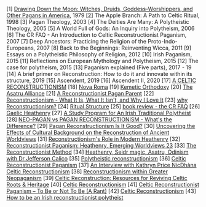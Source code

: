 [1] [Drawing Down the Moon: Witches, Druids, Goddess-Worshippers, and Other Pagans in America](https://www.goodreads.com/book/show/12724.Drawing_Down_the_Moon), 1979
[2] The Apple Branch: A Path to Celtic Ritual, 1998
[3] Pagan Theology, 2003
[4] The Deities Are Many: A Polytheistic Theology, 2005
[5] A World Full of Gods: An Inquiry into Polytheism, 2006
[6] The CR FAQ - An Introduction to Celtic Reconstructionist Paganism, 2007
[7] Deep Ancestors: Practicing the Religion of the Proto-Indo-Europeans, 2007
[8] Back to the Beginnings: Reinventing Wicca, 2011
[9] Essays on a Polytheistic Philosophy of Religion, 2012
[10] Irish Paganism, 2015
[11] Reflections on European Mythology and Polytheism, 2015
[12] The case for polytheism, 2015
[13] Paganism explained (Five parts), 2017 - 19
[14] A brief primer on Reconstruction: How to do it and innovate within its structure, 2019
[15] Ascendent, 2019
[16] Ascendent II, 2020
[17] [A CELTIC RECONSTRUCTIONISM](http://www.deomercurio.be/en/celtarum.html)
[18] [Nova Roma](http://www.novaroma.org/nr/Main_Page)
[19] [Kemetic Orthodoxy](http://www.kemet.org/)
[20] [The Asatru Alliance](http://www.asatru.org/)
[21] [A Reconstructionist Pagan Parent](http://areconstructionistpaganparent.blogspot.com/)
[22] [Reconstructionism - What It Is, What It Isn't, and Why I Love It](https://lairbhan.blogspot.com/2015/03/reconstructionism-what-it-is-what-it.html)
[23] [why Reconstructionism?](https://lairbhan.blogspot.com/2012/09/why-reconstructionism.html)
[24] [Ritual Structure](https://lairbhan.blogspot.com/2012/09/ritual-structure.html)
[25] [book review - the CR FAQ](https://lairbhan.blogspot.com/2012/09/book-review-cr-faq.html)
[26] [Gaelic Heathenry](https://lairbhan.blogspot.com/2012/04/gaelic-heathenry.html)
[27] [A Study Program for An Irish Traditional Polytheist](https://celticscholar.wordpress.com/a-study-program-for-an-irish-traditional-polytheist/)
[28] [NEO-PAGAN vs PAGAN RECONSTRUCTIONISM - What's the Difference?](https://www.youtube.com/watch?v=_dRFTBM4U4w)
[29] [Pagan Reconstructionism Is It Good?](https://www.youtube.com/watch?v=KafPhZmF774)
[30] [Uncovering the Effects of Cultural Background on the Reconstruction of Ancient Worldviews](https://www.angelfire.com/nm/seidhman/cultural_bkgd.pdf)
[31] [Reconstructionism's Role in Modern Heathenry](https://www.angelfire.com/nm/seidhman/reconstruction-c.pdf)
[32] [Reconstructionist Paganism: Heathenry, Emerging Worldviews 23](https://www.breakpoint.org/reconstructionist-paganism-heathenry-emerging-worldviews-23/)
[33] [The Reconstructionist Method](http://www.heathenhof.com/the-reconstructionist-method/)
[34] [Heathenry, Seidr magic, Asatru, Odinism with Dr Jefferson Calico](https://www.youtube.com/watch?v=UwK50_2DQwA)
[35] [Polytheistic reconstructionism](https://en.wikipedia.org/wiki/Polytheistic_reconstructionism)
[36] [Celtic Reconstructionist Paganism](https://en.wikipedia.org/wiki/Celtic_Reconstructionist_Paganism)
[37] [An Interview with Kathryn Price NicDhàna Celtic Reconstructionism](https://web.archive.org/web/20080121111204/http://www.thegreentriangle.com/Dec%2006/Interview%20with%20Kathryn%20Price%20NicDhana.htm)
[38] [Reconstructionism within Greater Neopaganism](https://en.wikipedia.org/w/index.php?title=Polytheistic_reconstructionism&action=edit&section=1)
[39] [Celtic Reconstruction: Resources for Reviving Celtic Roots & Heritage](http://www.stonecirclepress.com/celtic-reconstruction.html)
[40] [Celtic Reconstructionism](https://druidry.org/resources/celtic-reconstructionism)
[41] [Celtic Reconstructionist Paganism – To Be or Not To Be (A Rant)](https://celticscholar.wordpress.com/2012/01/06/celtic-reconstructionist-paganism-to-be-or-not-to-be-a-rant/)
[42] [Celtic Reconstructionism](https://thecelticjourney.wordpress.com/2013/08/23/celtic-reconstructionism/)
[43] [How to be an Irish reconstructionist polytheist](https://www.johnhuntpublishing.com/blogs/moon-books/how-to-be-an-irish-reconstructionist-polytheist/)


